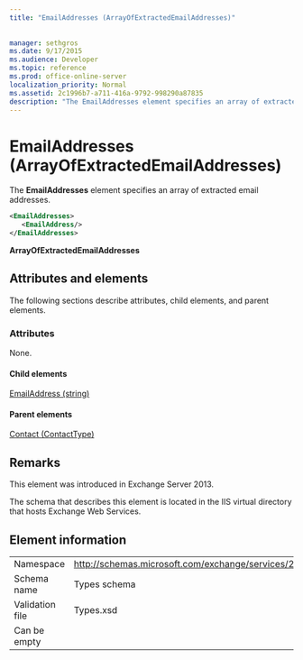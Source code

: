 ```yaml
---
title: "EmailAddresses (ArrayOfExtractedEmailAddresses)"
 
 
manager: sethgros
ms.date: 9/17/2015
ms.audience: Developer
ms.topic: reference
ms.prod: office-online-server
localization_priority: Normal
ms.assetid: 2c1996b7-a711-416a-9792-998290a87835
description: "The EmailAddresses element specifies an array of extracted email addresses."
---
```


# EmailAddresses (ArrayOfExtractedEmailAddresses)

The **EmailAddresses** element specifies an array of extracted email addresses. 
  
```XML
<EmailAddresses>
   <EmailAddress/>
</EmailAddresses>
```

 **ArrayOfExtractedEmailAddresses**
## Attributes and elements

The following sections describe attributes, child elements, and parent elements.
  
### Attributes

None.
  
#### Child elements

[EmailAddress (string)](emailaddress-string.md)
  
#### Parent elements

[Contact (ContactType)](contact-contacttype.md)
  
## Remarks

This element was introduced in Exchange Server 2013.
  
The schema that describes this element is located in the IIS virtual directory that hosts Exchange Web Services.
  
## Element information

|||
|:-----|:-----|
|Namespace  <br/> |http://schemas.microsoft.com/exchange/services/2006/types  <br/> |
|Schema name  <br/> |Types schema  <br/> |
|Validation file  <br/> |Types.xsd  <br/> |
|Can be empty  <br/> ||
   

